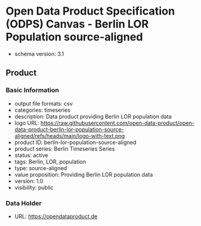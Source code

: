 
# Open Data Product Specification (ODPS) Canvas - Berlin LOR Population source-aligned

* schema version: 3.1
## Product

### Basic Information

* output file formats: csv
* categories: timeseries
* description: Data product providing Berlin LOR population data
* logo URL: https://raw.githubusercontent.com/open-data-product/open-data-product-berlin-lor-population-source-aligned/refs/heads/main/logo-with-text.png
* product ID: berlin-lor-population-source-aligned
* product series: Berlin Timeseries Series
* status: active
* tags: Berlin, LOR, population
* type: source-aligned
* value proposition: Providing Berlin LOR population data
* version: 1.0
* visibility: public
### Data Holder

* URL: https://opendataproduct.de